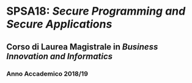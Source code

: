 # SPSA18: *Secure Programming and Secure Applications* #
## Corso di Laurea Magistrale in *Business Innovation and Informatics*
### Anno Accademico 2018/19 ###


